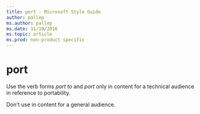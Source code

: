 ```yaml
---
title: port - Microsoft Style Guide
author: pallep
ms.author: pallep
ms.date: 11/19/2016
ms.topic: article
ms.prod: non-product specific
---
```


# port

Use the verb forms *port to* and *port* only in content for a technical audience in reference to portability. 

Don't use in content for a general audience.
